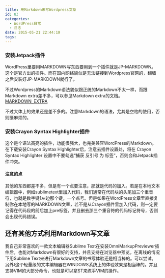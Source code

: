 ```yaml
---
title: 用Markdown来写Wordpress文章
id: 83
categories:
  - WordPress日常
  - 日志
date: 2015-05-21 22:44:10
tags:
---
```


### 安装Jetpack插件

WordPress里要用MARKDOWN写东西要用到一个插件就是JP-MARKDOWN。这个是官方出的插件。而在国内网络貌似是无法链接到Wordpress官网的，翻墙之后安装好JP-MARKDOWN就行了。

<!--more-->
不过Wordpress的Markdown语法貌似跟正统的Markdown不太一样，而跟Markdown extra差不多，可以参见Markdown extra的文档。
[MARKDOWN_EXTRA](https://michelf.ca/projects/php-markdown/extra/ "https://michelf.ca/projects/php-markdown/extra/")

不过大体上的效果还是差不多的。注意Markdown的语法，尤其是空格的使用，否则挺麻烦的。

### 安装Crayon Syntax Highlighter插件

这个是个语法高亮的插件，功能很强大，也完美兼容WordPress的Markdown。在下载安装Crayon Syntax Highlighter后，注意去插件设置处，将在 Crayon Syntax Highlighter 设置中不要勾选“捕获 反引号 为 标签”，否则会和Jetpack插件冲突。

#### **注意的点**
其他的东西都差不多，但是有一个点要注意，那就是代码的加入。若是在本地文本编辑器中，例如sublimetext里加入代码，我们通常在代码块的头尾加三个重音符，也就是数字键1左边那个键，一个点号。但是如果在WordPress文章里直接复制你在本地写的MARKDOWN文章，若不是从Crayon插件里加入代码，则一定要记得在代码段的前后加上pre标签，并且删去那三个重音符的代码标记符号，否则会出现代码错误。

## 还有其他方式利用Markdown写文章
我自己非常喜欢的一款文本编辑器Sublime Text在安装OmniMarkupPreviewer插件后，也能对Markdown有很好的支持，并且支持在浏览器中预览。在离线的情况下用Sublime Text来进行Markdown文章的书写体验还是相当棒的。可以尝试。另外t这个轻量级的文本编辑器在WINDOWS系统上的体验效果是相当棒的。并且支持VIM的大部分命令，也就是可以拿ST来练手VIM的操作。
